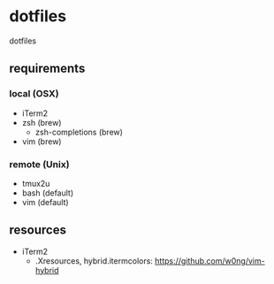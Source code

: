 # dotfiles

dotfiles

## requirements

### local (OSX)

- iTerm2
- zsh (brew)
    - zsh-completions (brew)
- vim (brew)

### remote (Unix)

- tmux2u
- bash (default)
- vim (default)

## resources

- iTerm2
    - .Xresources, hybrid.itermcolors: https://github.com/w0ng/vim-hybrid
